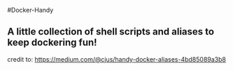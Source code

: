 #Docker-Handy

## A little collection of shell scripts and aliases to keep dockering fun!


credit to:
https://medium.com/@cjus/handy-docker-aliases-4bd85089a3b8
